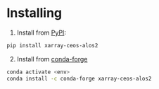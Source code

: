 # Installing

1. Install from [PyPI](https://pypi.org):

```sh
pip install xarray-ceos-alos2
```

2. Install from [conda-forge](https://conda-forge.org)

```sh
conda activate <env>
conda install -c conda-forge xarray-ceos-alos2
```
